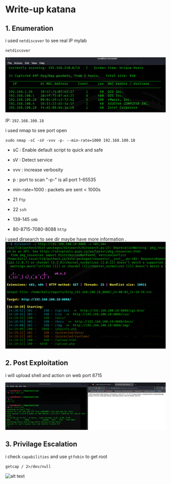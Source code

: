 # Write-up katana

## 1. Enumeration

i used ```netdiscover```  to see real IP mylab

``` terminal
netdiscover
```
![alt text](/assets/img/katana/kat_netdiscover.png)

IP: ```192.168.100.18```

i used nmap to see port open 

```terminal
sudo nmap -sC -sV -vvv -p- --min-rate=1000 192.168.100.18
```

*   sC : Enable default script to quick and safe
*   sV : Detect service
*   vvv : increase verbosity
*   p : port to scan "-p-" is all port 1-65535
*   min-rate=1000 : packets are sent < 1000s

*   21 ```ftp``` 
*   22 ```ssh```
*   139-145 ```smb```
*   80-8715-7080-8088 ```http```

i used dirsearch to see dir maybe have more information .
![alt text](/assets/img/katana/kat_dirsearch.png)
## 2. Post Exploitation
i will upload shell and action on web port 8715

![alt text](/assets/img/katana/kat_www-data.png)

## 3. Privilage Escalation
i check ```capabilities``` and use ```gtfobin``` to get root

```
getcap / 2>/dev/null
```

![alt text](image.png)

